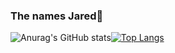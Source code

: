 ### The names Jared🤝

![Anurag's GitHub stats](https://github-readme-stats.vercel.app/api?username=EgirlAddiction&show_icons=true&theme=tokyonight)[![Top Langs](https://github-readme-stats.vercel.app/api/top-langs/?username=EgirlAddiction&layout=compact&theme=tokyonight)](https://github.com/anuraghazra/github-readme-stats)
